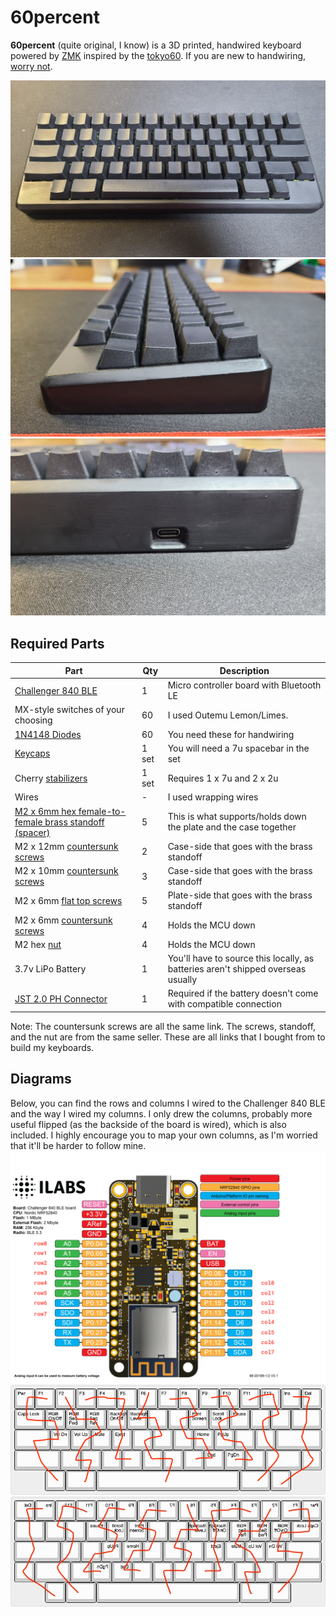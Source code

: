 # 60percent

**60percent** (quite original, I know) is a 3D printed, handwired keyboard powered by [ZMK](https://zmk.dev/) inspired by the [tokyo60](https://tokyokeyboard.com/tokyo60/). If you are new to handwiring, [worry not](https://geekhack.org/index.php?topic=87689.0).

![60percent top](/images/60percent_top.jpg)
![60percent side](/images/60percent_side.jpg)
![60percent USB](/images/60percent_usb.jpg)

## Required Parts

| Part                                                                                       | Qty   | Description                                                                      |
| ------------------------------------------------------------------------------------------ | ----- | -------------------------------------------------------------------------------- |
| [Challenger 840 BLE](https://ilabs.se/product/challenger-840-ble/)                         | 1     | Micro controller board with Bluetooth LE                                         |
| MX-style switches of your choosing                                                         | 60    | I used Outemu Lemon/Limes.                                                       |
| [1N4148 Diodes](https://a.aliexpress.com/_msALIYo)                                         | 60    | You need these for handwiring                                                    |
| [Keycaps](https://a.aliexpress.com/_mt4GitK)                                               | 1 set | You will need a 7u spacebar in the set                                           |
| Cherry [stabilizers](https://a.aliexpress.com/_mOCfD7K)                                    | 1 set | Requires 1 x 7u and 2 x 2u                                                       |
| Wires                                                                                      | -     | I used wrapping wires                                                            |
| [M2 x 6mm hex female-to-female brass standoff (spacer)](https://a.aliexpress.com/_mO2uQEM) | 5     | This is what supports/holds down the plate and the case together                 |
| M2 x 12mm [countersunk screws](https://a.aliexpress.com/_msph8rW)                          | 2     | Case-side that goes with the brass standoff                                      |
| M2 x 10mm [countersunk screws](https://a.aliexpress.com/_msph8rW)                          | 3     | Case-side that goes with the brass standoff                                      |
| M2 x 6mm [flat top screws](https://a.aliexpress.com/_mqwmkN6)                              | 5     | Plate-side that goes with the brass standoff                                     |
| M2 x 6mm [countersunk screws](https://a.aliexpress.com/_msph8rW)                           | 4     | Holds the MCU down                                                               |
| M2 hex [nut](https://a.aliexpress.com/_m0uPPtO)                                            | 4     | Holds the MCU down                                                               |
| 3.7v LiPo Battery                                                                          | 1     | You'll have to source this locally, as batteries aren't shipped overseas usually |
| [JST 2.0 PH Connector](https://a.aliexpress.com/_mMpUkq8)                                  | 1     | Required if the battery doesn't come with compatible connection                  |

Note: The countersunk screws are all the same link. The screws, standoff, and the nut are from the same seller. These are all links that I bought from to build my keyboards.

## Diagrams

Below, you can find the rows and columns I wired to the Challenger 840 BLE and the way I wired my columns. I only drew the columns, probably more useful flipped (as the backside of the board is wired), which is also included. I highly encourage you to map your own columns, as I'm worried that it'll be harder to follow mine.
![Pinout diagram](/images/pinout-diagram.png)
![Row column mapping](/images/row_col.png)
![Row column mapping flipped](/images/row_col_flipped.jpg)
